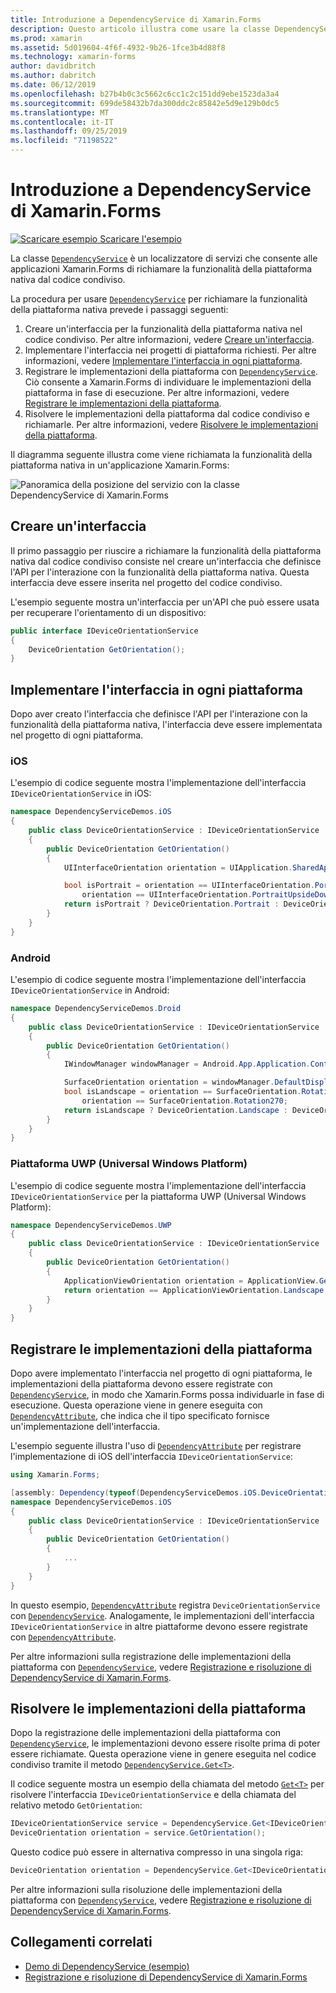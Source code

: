 ```yaml
---
title: Introduzione a DependencyService di Xamarin.Forms
description: Questo articolo illustra come usare la classe DependencyService di Xamarin.Forms per richiamare la funzionalità della piattaforma nativa.
ms.prod: xamarin
ms.assetid: 5d019604-4f6f-4932-9b26-1fce3b4d88f8
ms.technology: xamarin-forms
author: davidbritch
ms.author: dabritch
ms.date: 06/12/2019
ms.openlocfilehash: b27b4b0c3c5662c6cc1c2c151dd9ebe1523da3a4
ms.sourcegitcommit: 699de58432b7da300ddc2c85842e5d9e129b0dc5
ms.translationtype: MT
ms.contentlocale: it-IT
ms.lasthandoff: 09/25/2019
ms.locfileid: "71198522"
---
```

# <a name="xamarinforms-dependencyservice-introduction"></a>Introduzione a DependencyService di Xamarin.Forms

[![Scaricare esempio](~/media/shared/download.png) Scaricare l'esempio](https://docs.microsoft.com/samples/xamarin/xamarin-forms-samples/dependencyservice/)

La classe [`DependencyService`](xref:Xamarin.Forms.DependencyService) è un localizzatore di servizi che consente alle applicazioni Xamarin.Forms di richiamare la funzionalità della piattaforma nativa dal codice condiviso.

La procedura per usare [`DependencyService`](xref:Xamarin.Forms.DependencyService) per richiamare la funzionalità della piattaforma nativa prevede i passaggi seguenti:

1. Creare un'interfaccia per la funzionalità della piattaforma nativa nel codice condiviso. Per altre informazioni, vedere [Creare un'interfaccia](#create-an-interface).
1. Implementare l'interfaccia nei progetti di piattaforma richiesti. Per altre informazioni, vedere [Implementare l'interfaccia in ogni piattaforma](#implement-the-interface-on-each-platform).
1. Registrare le implementazioni della piattaforma con [`DependencyService`](xref:Xamarin.Forms.DependencyService). Ciò consente a Xamarin.Forms di individuare le implementazioni della piattaforma in fase di esecuzione. Per altre informazioni, vedere [Registrare le implementazioni della piattaforma](#register-the-platform-implementations).
1. Risolvere le implementazioni della piattaforma dal codice condiviso e richiamarle. Per altre informazioni, vedere [Risolvere le implementazioni della piattaforma](#resolve-the-platform-implementations).

Il diagramma seguente illustra come viene richiamata la funzionalità della piattaforma nativa in un'applicazione Xamarin.Forms:

![Panoramica della posizione del servizio con la classe DependencyService di Xamarin.Forms](introduction-images/dependency-service.png "Posizione del servizio DependencyService")

## <a name="create-an-interface"></a>Creare un'interfaccia

Il primo passaggio per riuscire a richiamare la funzionalità della piattaforma nativa dal codice condiviso consiste nel creare un'interfaccia che definisce l'API per l'interazione con la funzionalità della piattaforma nativa. Questa interfaccia deve essere inserita nel progetto del codice condiviso.

L'esempio seguente mostra un'interfaccia per un'API che può essere usata per recuperare l'orientamento di un dispositivo:

```csharp
public interface IDeviceOrientationService
{
    DeviceOrientation GetOrientation();
}
```

## <a name="implement-the-interface-on-each-platform"></a>Implementare l'interfaccia in ogni piattaforma

Dopo aver creato l'interfaccia che definisce l'API per l'interazione con la funzionalità della piattaforma nativa, l'interfaccia deve essere implementata nel progetto di ogni piattaforma.

### <a name="ios"></a>iOS

L'esempio di codice seguente mostra l'implementazione dell'interfaccia `IDeviceOrientationService` in iOS:

```csharp
namespace DependencyServiceDemos.iOS
{
    public class DeviceOrientationService : IDeviceOrientationService
    {
        public DeviceOrientation GetOrientation()
        {
            UIInterfaceOrientation orientation = UIApplication.SharedApplication.StatusBarOrientation;

            bool isPortrait = orientation == UIInterfaceOrientation.Portrait ||
                orientation == UIInterfaceOrientation.PortraitUpsideDown;
            return isPortrait ? DeviceOrientation.Portrait : DeviceOrientation.Landscape;
        }
    }
}
```

### <a name="android"></a>Android

L'esempio di codice seguente mostra l'implementazione dell'interfaccia `IDeviceOrientationService` in Android:

```csharp
namespace DependencyServiceDemos.Droid
{
    public class DeviceOrientationService : IDeviceOrientationService
    {
        public DeviceOrientation GetOrientation()
        {
            IWindowManager windowManager = Android.App.Application.Context.GetSystemService(Context.WindowService).JavaCast<IWindowManager>();

            SurfaceOrientation orientation = windowManager.DefaultDisplay.Rotation;
            bool isLandscape = orientation == SurfaceOrientation.Rotation90 ||
                orientation == SurfaceOrientation.Rotation270;
            return isLandscape ? DeviceOrientation.Landscape : DeviceOrientation.Portrait;
        }
    }
}
```

### <a name="universal-windows-platform"></a>Piattaforma UWP (Universal Windows Platform)

L'esempio di codice seguente mostra l'implementazione dell'interfaccia `IDeviceOrientationService` per la piattaforma UWP (Universal Windows Platform):

```csharp
namespace DependencyServiceDemos.UWP
{
    public class DeviceOrientationService : IDeviceOrientationService
    {
        public DeviceOrientation GetOrientation()
        {
            ApplicationViewOrientation orientation = ApplicationView.GetForCurrentView().Orientation;
            return orientation == ApplicationViewOrientation.Landscape ? DeviceOrientation.Landscape : DeviceOrientation.Portrait;
        }
    }
}
```

## <a name="register-the-platform-implementations"></a>Registrare le implementazioni della piattaforma

Dopo avere implementato l'interfaccia nel progetto di ogni piattaforma, le implementazioni della piattaforma devono essere registrate con [`DependencyService`](xref:Xamarin.Forms.DependencyService), in modo che Xamarin.Forms possa individuarle in fase di esecuzione. Questa operazione viene in genere eseguita con [`DependencyAttribute`](xref:Xamarin.Forms.DependencyAttribute), che indica che il tipo specificato fornisce un'implementazione dell'interfaccia.

L'esempio seguente illustra l'uso di [`DependencyAttribute`](xref:Xamarin.Forms.DependencyAttribute) per registrare l'implementazione di iOS dell'interfaccia `IDeviceOrientationService`:

```csharp
using Xamarin.Forms;

[assembly: Dependency(typeof(DependencyServiceDemos.iOS.DeviceOrientationService))]
namespace DependencyServiceDemos.iOS
{
    public class DeviceOrientationService : IDeviceOrientationService
    {
        public DeviceOrientation GetOrientation()
        {
            ...
        }
    }
}
```

In questo esempio, [`DependencyAttribute`](xref:Xamarin.Forms.DependencyAttribute) registra `DeviceOrientationService` con [`DependencyService`](xref:Xamarin.Forms.DependencyService). Analogamente, le implementazioni dell'interfaccia `IDeviceOrientationService` in altre piattaforme devono essere registrate con [`DependencyAttribute`](xref:Xamarin.Forms.DependencyAttribute).

Per altre informazioni sulla registrazione delle implementazioni della piattaforma con [`DependencyService`](xref:Xamarin.Forms.DependencyService), vedere [Registrazione e risoluzione di DependencyService di Xamarin.Forms](registration-and-resolution.md).

## <a name="resolve-the-platform-implementations"></a>Risolvere le implementazioni della piattaforma

Dopo la registrazione delle implementazioni della piattaforma con [`DependencyService`](xref:Xamarin.Forms.DependencyService), le implementazioni devono essere risolte prima di poter essere richiamate. Questa operazione viene in genere eseguita nel codice condiviso tramite il metodo [`DependencyService.Get<T>`](xref:Xamarin.Forms.DependencyService.Get*).

Il codice seguente mostra un esempio della chiamata del metodo [`Get<T>`](xref:Xamarin.Forms.DependencyService.Get*) per risolvere l'interfaccia `IDeviceOrientationService` e della chiamata del relativo metodo `GetOrientation`:

```csharp
IDeviceOrientationService service = DependencyService.Get<IDeviceOrientationService>();
DeviceOrientation orientation = service.GetOrientation();
```

Questo codice può essere in alternativa compresso in una singola riga:

```csharp
DeviceOrientation orientation = DependencyService.Get<IDeviceOrientationService>().GetOrientation();
```

Per altre informazioni sulla risoluzione delle implementazioni della piattaforma con [`DependencyService`](xref:Xamarin.Forms.DependencyService), vedere [Registrazione e risoluzione di DependencyService di Xamarin.Forms](registration-and-resolution.md).

## <a name="related-links"></a>Collegamenti correlati

- [Demo di DependencyService (esempio)](https://docs.microsoft.com/samples/xamarin/xamarin-forms-samples/dependencyservice/)
- [Registrazione e risoluzione di DependencyService di Xamarin.Forms](registration-and-resolution.md)
